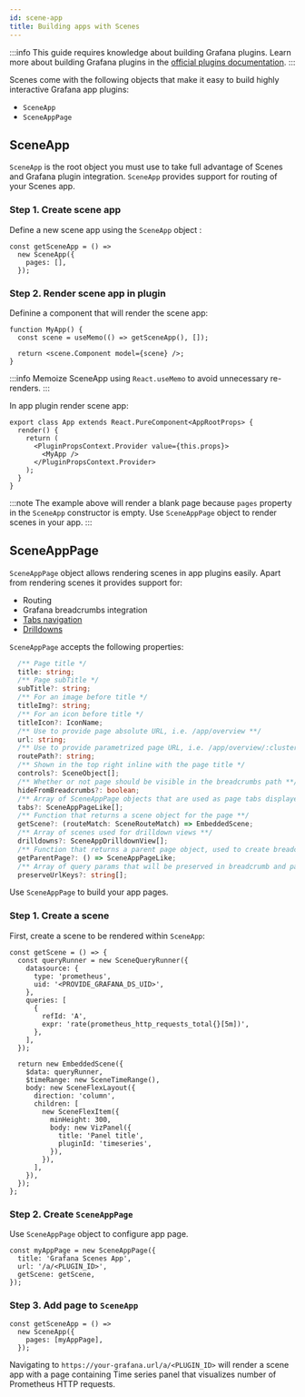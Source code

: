 ```yaml
---
id: scene-app
title: Building apps with Scenes
---
```


:::info
This guide requires knowledge about building Grafana plugins. Learn more about building Grafana plugins in the [official plugins documentation](https://grafana.com/docs/grafana/latest/developers/plugins/).
:::

Scenes come with the following objects that make it easy to build highly interactive Grafana app plugins:

- `SceneApp`
- `SceneAppPage`

## SceneApp

`SceneApp` is the root object you must use to take full advantage of Scenes and Grafana plugin integration. `SceneApp` provides support for routing of your Scenes app.

### Step 1. Create scene app

Define a new scene app using the `SceneApp` object :

```tsx
const getSceneApp = () =>
  new SceneApp({
    pages: [],
  });
```

### Step 2. Render scene app in plugin

Definine a component that will render the scene app:

```tsx
function MyApp() {
  const scene = useMemo(() => getSceneApp(), []);

  return <scene.Component model={scene} />;
}
```

:::info
Memoize SceneApp using `React.useMemo` to avoid unnecessary re-renders.
:::

In app plugin render scene app:

```tsx
export class App extends React.PureComponent<AppRootProps> {
  render() {
    return (
      <PluginPropsContext.Provider value={this.props}>
        <MyApp />
      </PluginPropsContext.Provider>
    );
  }
}
```

:::note
The example above will render a blank page because `pages` property in the `SceneApp` constructor is empty. Use `SceneAppPage` object to render scenes in your app.
:::

## SceneAppPage

`SceneAppPage` object allows rendering scenes in app plugins easily. Apart from rendering scenes it provides support for:

- Routing
- Grafana breadcrumbs integration
- [Tabs navigation](./scene-app-tabs.md)
- [Drilldowns](./scene-app-drilldown.md)

`SceneAppPage` accepts the following properties:

```ts
  /** Page title */
  title: string;
  /** Page subTitle */
  subTitle?: string;
  /** For an image before title */
  titleImg?: string;
  /** For an icon before title */
  titleIcon?: IconName;
  /** Use to provide page absolute URL, i.e. /app/overview **/
  url: string;
  /** Use to provide parametrized page URL, i.e. /app/overview/:clusterId **/
  routePath?: string;
  /** Shown in the top right inline with the page title */
  controls?: SceneObject[];
  /** Whether or not page should be visible in the breadcrumbs path **/
  hideFromBreadcrumbs?: boolean;
  /** Array of SceneAppPage objects that are used as page tabs displayed on top of the page **/
  tabs?: SceneAppPageLike[];
  /** Function that returns a scene object for the page **/
  getScene?: (routeMatch: SceneRouteMatch) => EmbeddedScene;
  /** Array of scenes used for drilldown views **/
  drilldowns?: SceneAppDrilldownView[];
  /** Function that returns a parent page object, used to create breadcrumbs structure **/
  getParentPage?: () => SceneAppPageLike;
  /** Array of query params that will be preserved in breadcrumb and page tab links, i.e. ['from', 'to', 'var-datacenter',...] **/
  preserveUrlKeys?: string[];
```

Use `SceneAppPage` to build your app pages.

### Step 1. Create a scene

First, create a scene to be rendered within `SceneApp`:

```tsx
const getScene = () => {
  const queryRunner = new SceneQueryRunner({
    datasource: {
      type: 'prometheus',
      uid: '<PROVIDE_GRAFANA_DS_UID>',
    },
    queries: [
      {
        refId: 'A',
        expr: 'rate(prometheus_http_requests_total{}[5m])',
      },
    ],
  });

  return new EmbeddedScene({
    $data: queryRunner,
    $timeRange: new SceneTimeRange(),
    body: new SceneFlexLayout({
      direction: 'column',
      children: [
        new SceneFlexItem({
          minHeight: 300,
          body: new VizPanel({
            title: 'Panel title',
            pluginId: 'timeseries',
          }),
        }),
      ],
    }),
  });
};
```

### Step 2. Create `SceneAppPage`

Use `SceneAppPage` object to configure app page.

```tsx
const myAppPage = new SceneAppPage({
  title: 'Grafana Scenes App',
  url: '/a/<PLUGIN_ID>',
  getScene: getScene,
});
```

### Step 3. Add page to `SceneApp`

```tsx
const getSceneApp = () =>
  new SceneApp({
    pages: [myAppPage],
  });
```

Navigating to `https://your-grafana.url/a/<PLUGIN_ID>` will render a scene app with a page containing Time series panel that visualizes number of Prometheus HTTP requests.
